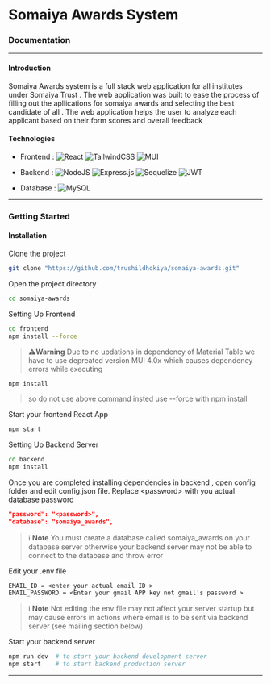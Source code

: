 # Somaiya Awards System 

### Documentation
____

#### Introduction

Somaiya Awards system is a full stack web application for all institutes under Somaiya Trust . The web application was built to ease the process of filling out the apllications for somaiya awards and selecting the best candidate of all . The web application helps the user to analyze each applicant based on their form scores and overall feedback

#### Technologies 

- Frontend : ![React](https://img.shields.io/badge/react-%2320232a.svg?style=plastic&logo=react&logoColor=%2361DAFB) ![TailwindCSS](https://img.shields.io/badge/tailwindcss-%2338B2AC.svg?style=plastic&logo=tailwind-css&logoColor=white) ![MUI](https://img.shields.io/badge/MUI-%230081CB.svg?style=plastic&logo=mui&logoColor=white)

- Backend : ![NodeJS](https://img.shields.io/badge/node.js-6DA55F?style=plastic&logo=node.js&logoColor=white) 	![Express.js](https://img.shields.io/badge/express.js-%23404d59.svg?style=plastic&logo=express&logoColor=%2361DAFB) ![Sequelize](https://img.shields.io/badge/Sequelize-52B0E7?style=plastic&logo=Sequelize&logoColor=white) ![JWT](https://img.shields.io/badge/JWT-black?style=plastic&logo=JSON%20web%20tokens)

- Database : ![MySQL](https://img.shields.io/badge/mysql-%2300f.svg?style=plastic&logo=mysql&logoColor=white)

___

### Getting Started 

#### Installation

Clone the project

```bash
git clone "https://github.com/trushildhokiya/somaiya-awards.git"
```

Open the project directory
```bash
cd somaiya-awards
```

Setting Up Frontend

```bash
cd frontend
npm install --force 
```

> ⚠**Warning**
> Due to no updations in dependency of Material Table we have to use depreated version MUI 4.0x which causes dependency errors while executing 

```bash
npm install
```

> so do not use above command insted use --force with npm install 

Start your frontend React App
```bash
npm start
```

Setting Up Backend Server

```bash
cd backend
npm install
```

Once you are completed installing dependencies in backend , open config folder and edit config.json file. Replace &lt;password&gt; with you actual database password 
```json
"password": "<password>",
"database": "somaiya_awards",
```

> ℹ **Note**
> You must create a database called somaiya_awards on your database server otherwise your backend server may not be able to connect to the database and throw error

Edit your .env file

```env
EMAIL_ID = <enter your actual email ID >
EMAIL_PASSWORD = <Enter your gmail APP key not gmail's password >
```

> ℹ **Note**
> Not editing the env file may not affect your server startup but may cause errors in actions where email is to be sent via backend server (see mailing section below)

Start your backend server
```bash
npm run dev  # to start your backend development server
npm start    # to start backend production server
```

___